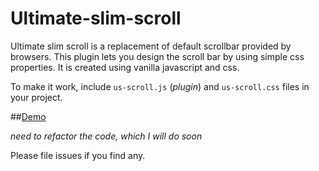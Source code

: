 Ultimate-slim-scroll 
====================

Ultimate slim scroll is a replacement of default scrollbar provided by browsers. 
This plugin lets you design the scroll bar by using simple css properties. It is created using vanilla javascript and css.

To make it work, include `us-scroll.js` (_plugin_) and `us-scroll.css` files in your project.


##[Demo](https://rawgit.com/venkateshwar/Ultimate-Slim-scroll/master/index.html)


_need to refactor the code, which I will do soon_

Please file issues if you find any.

